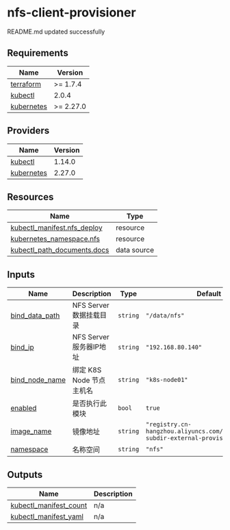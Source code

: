 # nfs-client-provisioner

<!-- BEGINNING OF PRE-COMMIT-TERRAFORM DOCS HOOK -->
README.md updated successfully
<!-- END OF PRE-COMMIT-TERRAFORM DOCS HOOK -->

<!-- BEGIN_TF_DOCS -->


## Requirements

| Name | Version |
|------|---------|
| <a name="requirement_terraform"></a> [terraform](#requirement\_terraform) | >= 1.7.4 |
| <a name="requirement_kubectl"></a> [kubectl](#requirement\_kubectl) | 2.0.4 |
| <a name="requirement_kubernetes"></a> [kubernetes](#requirement\_kubernetes) | >= 2.27.0 |
## Providers

| Name | Version |
|------|---------|
| <a name="provider_kubectl"></a> [kubectl](#provider\_kubectl) | 1.14.0 |
| <a name="provider_kubernetes"></a> [kubernetes](#provider\_kubernetes) | 2.27.0 |

## Resources

| Name | Type |
|------|------|
| [kubectl_manifest.nfs_deploy](https://registry.terraform.io/providers/alekc/kubectl/2.0.4/docs/resources/manifest) | resource |
| [kubernetes_namespace.nfs](https://registry.terraform.io/providers/hashicorp/kubernetes/latest/docs/resources/namespace) | resource |
| [kubectl_path_documents.docs](https://registry.terraform.io/providers/alekc/kubectl/2.0.4/docs/data-sources/path_documents) | data source |
## Inputs

| Name | Description | Type | Default | Required |
|------|-------------|------|---------|:--------:|
| <a name="input_bind_data_path"></a> [bind\_data\_path](#input\_bind\_data\_path) | NFS Server 数据挂载目录 | `string` | `"/data/nfs"` | no |
| <a name="input_bind_ip"></a> [bind\_ip](#input\_bind\_ip) | NFS Server 服务器IP地址 | `string` | `"192.168.80.140"` | no |
| <a name="input_bind_node_name"></a> [bind\_node\_name](#input\_bind\_node\_name) | 绑定 K8S Node 节点主机名 | `string` | `"k8s-node01"` | no |
| <a name="input_enabled"></a> [enabled](#input\_enabled) | 是否执行此模块 | `bool` | `true` | no |
| <a name="input_image_name"></a> [image\_name](#input\_image\_name) | 镜像地址 | `string` | `"registry.cn-hangzhou.aliyuncs.com/smallsoup/nfs-subdir-external-provisioner:v4.0.2"` | no |
| <a name="input_namespace"></a> [namespace](#input\_namespace) | 名称空间 | `string` | `"nfs"` | no |
## Outputs

| Name | Description |
|------|-------------|
| <a name="output_kubectl_manifest_count"></a> [kubectl\_manifest\_count](#output\_kubectl\_manifest\_count) | n/a |
| <a name="output_kubectl_manifest_yaml"></a> [kubectl\_manifest\_yaml](#output\_kubectl\_manifest\_yaml) | n/a |
<!-- END_TF_DOCS -->
